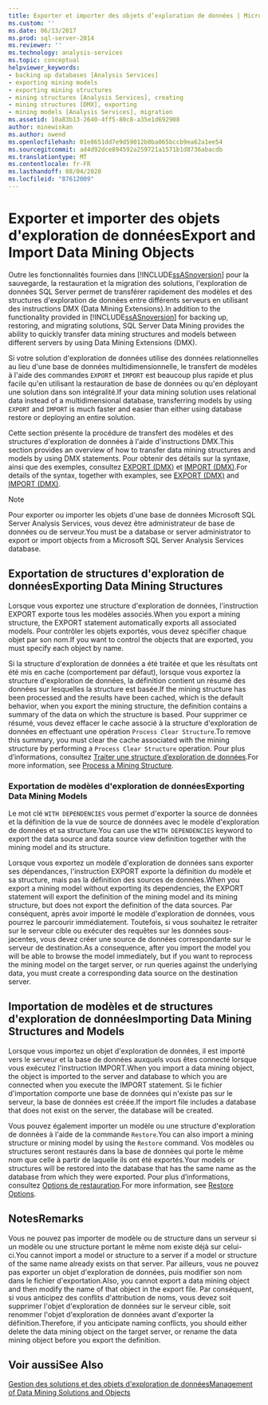 ```yaml
---
title: Exporter et importer des objets d’exploration de données | Microsoft Docs
ms.custom: ''
ms.date: 06/13/2017
ms.prod: sql-server-2014
ms.reviewer: ''
ms.technology: analysis-services
ms.topic: conceptual
helpviewer_keywords:
- backing up databases [Analysis Services]
- exporting mining models
- exporting mining structures
- mining structures [Analysis Services], creating
- mining structures [DMX], exporting
- mining models [Analysis Services], migration
ms.assetid: 10a83b13-2640-4ff5-80c8-a35e1d692908
author: minewiskan
ms.author: owend
ms.openlocfilehash: 01e8651dd7e9d59012b0ba065bccb9ea62a1ee54
ms.sourcegitcommit: ad4d92dce894592a259721a1571b1d8736abacdb
ms.translationtype: MT
ms.contentlocale: fr-FR
ms.lasthandoff: 08/04/2020
ms.locfileid: "87612009"
---
```

# <a name="export-and-import-data-mining-objects"></a><span data-ttu-id="89544-102">Exporter et importer des objets d'exploration de données</span><span class="sxs-lookup"><span data-stu-id="89544-102">Export and Import Data Mining Objects</span></span>
  <span data-ttu-id="89544-103">Outre les fonctionnalités fournies dans [!INCLUDE[ssASnoversion](../../includes/ssasnoversion-md.md)] pour la sauvegarde, la restauration et la migration des solutions, l'exploration de données SQL Server permet de transférer rapidement des modèles et des structures d'exploration de données entre différents serveurs en utilisant des instructions DMX (Data Mining Extensions).</span><span class="sxs-lookup"><span data-stu-id="89544-103">In addition to the functionality provided in [!INCLUDE[ssASnoversion](../../includes/ssasnoversion-md.md)] for backing up, restoring, and migrating solutions, SQL Server Data Mining provides the ability to quickly transfer data mining structures and models between different servers by using Data Mining Extensions (DMX).</span></span>  
  
 <span data-ttu-id="89544-104">Si votre solution d'exploration de données utilise des données relationnelles au lieu d'une base de données multidimensionnelle, le transfert de modèles à l'aide des commandes `EXPORT` et `IMPORT` est beaucoup plus rapide et plus facile qu'en utilisant la restauration de base de données ou qu'en déployant une solution dans son intégralité.</span><span class="sxs-lookup"><span data-stu-id="89544-104">If your data mining solution uses relational data instead of a multidimensional database, transferring models by using `EXPORT` and `IMPORT` is much faster and easier than either using database restore or deploying an entire solution.</span></span>  
  
 <span data-ttu-id="89544-105">Cette section présente la procédure de transfert des modèles et des structures d'exploration de données à l'aide d'instructions DMX.</span><span class="sxs-lookup"><span data-stu-id="89544-105">This section provides an overview of how to transfer data mining structures and models by using DMX statements.</span></span> <span data-ttu-id="89544-106">Pour obtenir des détails sur la syntaxe, ainsi que des exemples, consultez [EXPORT &#40;DMX&#41;](/sql/dmx/export-dmx) et [IMPORT &#40;DMX&#41;](/sql/dmx/import-dmx).</span><span class="sxs-lookup"><span data-stu-id="89544-106">For details of the syntax, together with examples, see [EXPORT &#40;DMX&#41;](/sql/dmx/export-dmx) and [IMPORT &#40;DMX&#41;](/sql/dmx/import-dmx).</span></span>  
  
> [!NOTE]  
>  <span data-ttu-id="89544-107">Pour exporter ou importer les objets d'une base de données Microsoft SQL Server Analysis Services, vous devez être administrateur de base de données ou de serveur.</span><span class="sxs-lookup"><span data-stu-id="89544-107">You must be a database or server administrator to export or import objects from a Microsoft SQL Server Analysis Services database.</span></span>  
  
## <a name="exporting-data-mining-structures"></a><span data-ttu-id="89544-108">Exportation de structures d'exploration de données</span><span class="sxs-lookup"><span data-stu-id="89544-108">Exporting Data Mining Structures</span></span>  
 <span data-ttu-id="89544-109">Lorsque vous exportez une structure d'exploration de données, l'instruction EXPORT exporte tous les modèles associés.</span><span class="sxs-lookup"><span data-stu-id="89544-109">When you export a mining structure, the EXPORT statement automatically exports all associated models.</span></span> <span data-ttu-id="89544-110">Pour contrôler les objets exportés, vous devez spécifier chaque objet par son nom.</span><span class="sxs-lookup"><span data-stu-id="89544-110">If you want to control the objects that are exported, you must specify each object by name.</span></span>  
  
 <span data-ttu-id="89544-111">Si la structure d'exploration de données a été traitée et que les résultats ont été mis en cache (comportement par défaut), lorsque vous exportez la structure d'exploration de données, la définition contient un résumé des données sur lesquelles la structure est basée.</span><span class="sxs-lookup"><span data-stu-id="89544-111">If the mining structure has been processed and the results have been cached, which is the default behavior, when you export the mining structure, the definition contains a summary of the data on which the structure is based.</span></span> <span data-ttu-id="89544-112">Pour supprimer ce résumé, vous devez effacer le cache associé à la structure d'exploration de données en effectuant une opération `Process Clear Structure`.</span><span class="sxs-lookup"><span data-stu-id="89544-112">To remove this summary, you must clear the cache associated with the mining structure by performing a `Process Clear Structure` operation.</span></span> <span data-ttu-id="89544-113">Pour plus d’informations, consultez [Traiter une structure d’exploration de données](process-a-mining-structure.md).</span><span class="sxs-lookup"><span data-stu-id="89544-113">For more information, see [Process a Mining Structure](process-a-mining-structure.md).</span></span>  
  
### <a name="exporting-data-mining-models"></a><span data-ttu-id="89544-114">Exportation de modèles d'exploration de données</span><span class="sxs-lookup"><span data-stu-id="89544-114">Exporting Data Mining Models</span></span>  
 <span data-ttu-id="89544-115">Le mot clé `WITH DEPENDENCIES` vous permet d'exporter la source de données et la définition de la vue de source de données avec le modèle d'exploration de données et sa structure.</span><span class="sxs-lookup"><span data-stu-id="89544-115">You can use the `WITH DEPENDENCIES` keyword to export the data source and data source view definition together with the mining model and its structure.</span></span>  
  
 <span data-ttu-id="89544-116">Lorsque vous exportez un modèle d'exploration de données sans exporter ses dépendances, l'instruction EXPORT exporte la définition du modèle et sa structure, mais pas la définition des sources de données.</span><span class="sxs-lookup"><span data-stu-id="89544-116">When you export a mining model without exporting its dependencies, the EXPORT statement will export the definition of the mining model and its mining structure, but does not export the definition of the data sources.</span></span> <span data-ttu-id="89544-117">Par conséquent, après avoir importé le modèle d'exploration de données, vous pourrez le parcourir immédiatement. Toutefois, si vous souhaitez le retraiter sur le serveur cible ou exécuter des requêtes sur les données sous-jacentes, vous devez créer une source de données correspondante sur le serveur de destination.</span><span class="sxs-lookup"><span data-stu-id="89544-117">As a consequence, after you import the model you will be able to browse the model immediately, but if you want to reprocess the mining model on the target server, or run queries against the underlying data, you must create a corresponding data source on the destination server.</span></span>  
  
## <a name="importing-data-mining-structures-and-models"></a><span data-ttu-id="89544-118">Importation de modèles et de structures d'exploration de données</span><span class="sxs-lookup"><span data-stu-id="89544-118">Importing Data Mining Structures and Models</span></span>  
 <span data-ttu-id="89544-119">Lorsque vous importez un objet d'exploration de données, il est importé vers le serveur et la base de données auxquels vous êtes connecté lorsque vous exécutez l'instruction IMPORT.</span><span class="sxs-lookup"><span data-stu-id="89544-119">When you import a data mining object, the object is imported to the server and database to which you are connected when you execute the IMPORT statement.</span></span> <span data-ttu-id="89544-120">Si le fichier d'importation comporte une base de données qui n'existe pas sur le serveur, la base de données est créée.</span><span class="sxs-lookup"><span data-stu-id="89544-120">If the import file includes a database that does not exist on the server, the database will be created.</span></span>  
  
 <span data-ttu-id="89544-121">Vous pouvez également importer un modèle ou une structure d'exploration de données à l'aide de la commande `Restore`.</span><span class="sxs-lookup"><span data-stu-id="89544-121">You can also import a mining structure or mining model by using the `Restore` command.</span></span> <span data-ttu-id="89544-122">Vos modèles ou structures seront restaurés dans la base de données qui porte le même nom que celle à partir de laquelle ils ont été exportés.</span><span class="sxs-lookup"><span data-stu-id="89544-122">Your models or structures will be restored into the database that has the same name as the database from which they were exported.</span></span> <span data-ttu-id="89544-123">Pour plus d’informations, consultez [Options de restauration](../multidimensional-models/restore-options.md).</span><span class="sxs-lookup"><span data-stu-id="89544-123">For more information, see [Restore Options](../multidimensional-models/restore-options.md).</span></span>  
  
## <a name="remarks"></a><span data-ttu-id="89544-124">Notes</span><span class="sxs-lookup"><span data-stu-id="89544-124">Remarks</span></span>  
 <span data-ttu-id="89544-125">Vous ne pouvez pas importer de modèle ou de structure dans un serveur si un modèle ou une structure portant le même nom existe déjà sur celui-ci.</span><span class="sxs-lookup"><span data-stu-id="89544-125">You cannot import a model or structure to a server if a model or structure of the same name already exists on that server.</span></span> <span data-ttu-id="89544-126">Par ailleurs, vous ne pouvez pas exporter un objet d'exploration de données, puis modifier son nom dans le fichier d'exportation.</span><span class="sxs-lookup"><span data-stu-id="89544-126">Also, you cannot export a data mining object and then modify the name of that object in the export file.</span></span> <span data-ttu-id="89544-127">Par conséquent, si vous anticipez des conflits d'attribution de noms, vous devez soit supprimer l'objet d'exploration de données sur le serveur cible, soit renommer l'objet d'exploration de données avant d'exporter la définition.</span><span class="sxs-lookup"><span data-stu-id="89544-127">Therefore, if you anticipate naming conflicts, you should either delete the data mining object on the target server, or rename the data mining object before you export the definition.</span></span>  
  
## <a name="see-also"></a><span data-ttu-id="89544-128">Voir aussi</span><span class="sxs-lookup"><span data-stu-id="89544-128">See Also</span></span>  
 [<span data-ttu-id="89544-129">Gestion des solutions et des objets d'exploration de données</span><span class="sxs-lookup"><span data-stu-id="89544-129">Management of Data Mining Solutions and Objects</span></span>](management-of-data-mining-solutions-and-objects.md)  
  
  
